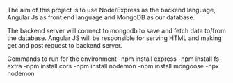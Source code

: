 The aim of this project is to use Node/Express as the backend language, 
Angular Js as front end language and MongoDB as our database.

The backend server will connect to mongodb to save and fetch data to/from the database. 
Angular JS will be responsible for serving HTML and making get and post request to backend server.

Commands to run for the environment
    -npm install express
    -npm install fs-extra
    -npm install cors
    -npm install nodemon
    -npm install mongoose
    -npx nodemon <file-name>